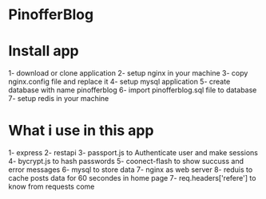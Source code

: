 # PinofferBlog

# Install app 
1- download or clone application
2- setup nginx in your machine 
3- copy nginx.config file and replace it 
4- setup mysql application 
5- create database with name pinofferblog
6- import pinofferblog.sql file to database
7- setup redis in your machine 


# What i use in this app
1- express
2- restapi
3- passport.js to Authenticate user and make sessions
4- bycrypt.js to hash passwords
5- coonect-flash to show succuss and error messages
6- mysql to store data
7- nginx as web server
8- reduis to cache posts data for 60 secondes in home page
7- req.headers['refere'] to know from requests come 
